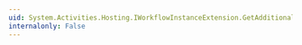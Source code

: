 ```yaml
---
uid: System.Activities.Hosting.IWorkflowInstanceExtension.GetAdditionalExtensions
internalonly: False
---
```

